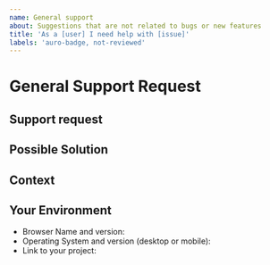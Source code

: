 ```yaml
---
name: General support
about: Suggestions that are not related to bugs or new features
title: 'As a [user] I need help with [issue]'
labels: 'auro-badge, not-reviewed'
---
```


# General Support Request

<!--  The scope of this request is to neither communicate a bug or feature request.  -->
<!--  If this is a bug or feature request, please close this issue and reference the previous templates.  -->

## Support request

<!-- Please describe the issue you are reporting -->

## Possible Solution

<!-- Not obligatory, but suggest a fix/reason for the bug, -->
<!-- or ideas how to implement the addition or change -->

## Context

<!-- How has this issue affected you? What are you trying to accomplish? -->
<!-- Providing context helps us come up with a solution that is most useful in the real world -->

## Your Environment

<!-- Include as many relevant details about your environment -->

* Browser Name and version:
* Operating System and version (desktop or mobile):
* Link to your project:
